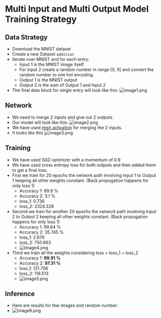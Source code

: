 # Multi Input and Multi Output Model Training Strategy

## Data Strategy

- Download the MNIST dataset
- Create a new Dataset `addition`
- Iterate over MNIST and for each entry:
  - Input 1 is the MNIST image itself.
  - For Input 2 create a random number in range [0, 9] and convert the random number to one hot encoding.
  - Output 1 is the MNIST output
  - Output 2 is the sum of Output 1 and Input 2
- The final data block for single entry will look like this:
![image1.png](https://raw.githubusercontent.com/divyanshuraj6815/EVA6/main/Experiment_3/experiment_3_data.png)


## Network

- We need to merge 2 inputs and give out 2 outputs.
- Our model will look like this:
![image2.png](https://raw.githubusercontent.com/divyanshuraj6815/EVA6/main/Experiment_3/experiment_3_network.png)
- We have used [mish activation](https://arxiv.org/abs/1908.08681) for merging the 2 inputs.
- It looks like this ![image3.png](https://camo.githubusercontent.com/69bf8e8f70b22901e9431a457d82d7a30a2eb4e5/68747470733a2f2f6d69726f2e6d656469756d2e636f6d2f6d61782f333030302f312a52754e4d345956385a756974644c676b715f4d5055772e706e67)

## Training

- We have used SGD optimizer with a momentum of 0.9
- We have used cross entropy loss for both outputs and then added them to get a final loss.
- First we train for 20 epochs the network path involving Input 1 to Output 1 keeping all other weights constant. (Back propogation happens for only loss 1)
  - Accuracy 1: 99.9 % 
  - Accuracy 2: 3.1 % 
  - loss_1: 0.738
  - loss_2: 2324.328
- Second we train for another 20 epochs the network path involving Input 2 to Output 2 keeping all other weights constant. (Back propogation happens for only loss 1)
  - Accuracy 1: 99.84 %
  - Accuracy 2: 35.745 % 
  - loss_1: 2.678
  - loss_2: 750.663
  - ![image4.png](https://raw.githubusercontent.com/divyanshuraj6815/EVA6/main/Experiment_3/loss_after_40.png)
- Third we train all the weights considering loss = loss_1 + loss_2
  - Accuracy 1: **99.91 %** 
  - Accuracy 2: **97.31 %** 
  - loss_1: 121.706
  - loss_2: 118.513
  - ![image5.png](https://raw.githubusercontent.com/divyanshuraj6815/EVA6/main/Experiment_3/loss_after_60.png)

## Inference

- Here are results for few images and random number:
- ![image6.png](https://raw.githubusercontent.com/divyanshuraj6815/EVA6/main/Experiment_3/inference.png)
